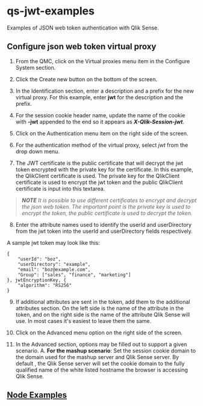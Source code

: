 # qs-jwt-examples
Examples of JSON web token authentication with Qlik Sense.

## Configure json web token virtual proxy

1. From the QMC, click on the Virtual proxies menu item in the Configure System section.

2. Click the Create new button on the bottom of the screen.

3. In the Identification section, enter a description and a prefix for the new virtual proxy.  For this example, enter **jwt** for the description and the prefix.

4. For the session cookie header name, update the name of the cookie with **-jwt** appended to the end so it appears as ***X-Qlik-Session-jwt***. 

5. Click on the Authentication menu item on the right side of the screen.

6. For the authentication method of the virtual proxy, select *jwt* from the drop down menu.

7. The JWT certificate is the public certificate that will decrypt the jwt token encrypted with the private key for the certificate.  In this example, the QlikClient certificate is used.  The private key for the QlikClient certificate is used to encrypt the jwt token and the public QlikClient certificate is input into this textarea.  

> ***NOTE** It is possible to use different certificates to encrypt and decrypt the json web token.  The important point is the private key is used to encrypt the token, the public certificate is used to decrypt the token.*

8. Enter the attribute names used to identify the userId and userDirectory from the jwt token into the userId and userDirectory fields respectively.

A sample jwt token may look like this:
```
{
    "userId": "boz",
    "userDirectory": "example",
    "email": "boz@example.com",
    "Group": ["sales", "finance", "marketing"]
}, jwtEncryptionKey, {
    "algorithm": "RS256"
}
```

9. If additional attributes are sent in the token, add them to the additional attributes section.  On the left side is the name of the attribute in the token, and on the right side is the name of the attribute Qlik Sense will use.  In most cases it's easiest to leave them the same.

10. Click on the Advanced menu option on the right side of the screen.

11. In the Advanced section, options may be filled out to support a given scenario.
    A. **For the mashup scenario**: Set the session cookie domain to the domain used for the mashup server and Qlik Sense server. By default , the Qlik Sense server will set the cookie domain to the fully qualified name of the white listed hostname the browser is accessing Qlik Sense. 

## [Node Examples](node-examples/README.md)
